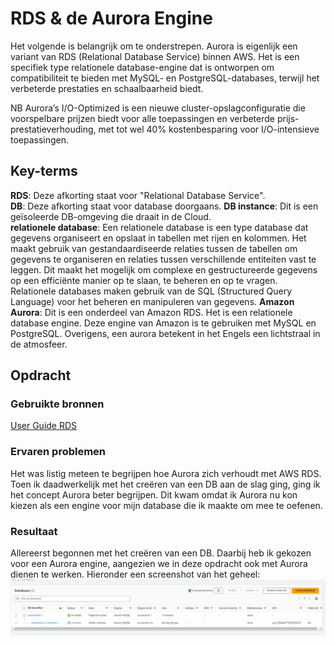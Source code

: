 # RDS & de Aurora Engine
Het volgende is belangrijk om te onderstrepen. Aurora is eigenlijk een variant van RDS (Relational Database Service) binnen AWS. Het is een specifiek type relationele database-engine dat is ontworpen om compatibiliteit te bieden met MySQL- en PostgreSQL-databases, terwijl het verbeterde prestaties en schaalbaarheid biedt. 


NB Aurora’s I/O-Optimized  is een nieuwe cluster-opslagconfiguratie die voorspelbare prijzen biedt voor alle toepassingen en verbeterde prijs-prestatieverhouding, met tot wel 40% kostenbesparing voor I/O-intensieve toepassingen.
## Key-terms
**RDS**: Deze afkorting staat voor "Relational Database Service".  
**DB**: Deze afkorting staat voor database doorgaans. 
**DB instance**: Dit is een geïsoleerde DB-omgeving die draait in de Cloud.  
**relationele database**: Een relationele database is een type database dat gegevens organiseert en opslaat in tabellen met rijen en kolommen. Het maakt gebruik van gestandaardiseerde relaties tussen de tabellen om gegevens te organiseren en relaties tussen verschillende entiteiten vast te leggen. Dit maakt het mogelijk om complexe en gestructureerde gegevens op een efficiënte manier op te slaan, te beheren en op te vragen. Relationele databases maken gebruik van de SQL (Structured Query Language) voor het beheren en manipuleren van gegevens.
**Amazon Aurora**: Dit is een onderdeel van Amazon RDS. Het is een relationele database engine. Deze engine van Amazon is te gebruiken met MySQL en PostgreSQL. Overigens, een aurora betekent in het Engels een lichtstraal in de atmosfeer. 




## Opdracht
### Gebruikte bronnen
[User Guide RDS](https://docs.aws.amazon.com/AmazonRDS/latest/UserGuide/Welcome.html)

### Ervaren problemen
Het was listig meteen te begrijpen hoe Aurora zich verhoudt met AWS RDS. Toen ik daadwerkelijk met het creëren van een DB aan de slag ging, ging ik het concept Aurora beter begrijpen. Dit kwam omdat ik Aurora nu kon kiezen als een engine voor mijn database die ik maakte om mee te oefenen. 

### Resultaat
Allereerst begonnen met het creëren van een DB. Daarbij heb ik gekozen voor een Aurora engine, aangezien we in deze opdracht ook met Aurora dienen te werken. Hieronder een screenshot van het geheel: ![Alt text](image.png)  


